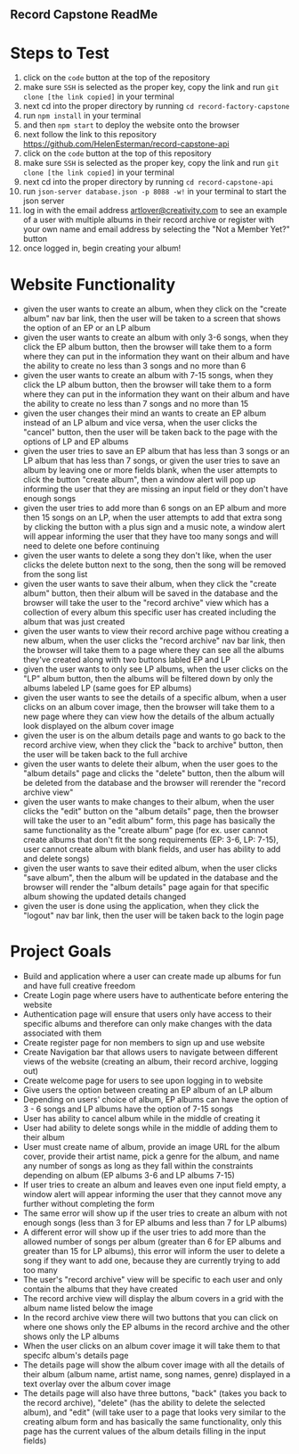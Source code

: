 ## Record Capstone ReadMe
# Steps to Test
  1. click on the `code` button at the top of the repository
  2. make sure `SSH` is selected as the proper key, copy the link and run `git clone [the link copied]` in your terminal
  3. next cd into the proper directory by running `cd record-factory-capstone`
  4. run `npm install` in your terminal
  5. and then `npm start` to deploy the website onto the browser
  6. next follow the link to this repository https://github.com/HelenEsterman/record-capstone-api
  7. click on the `code` button at the top of this repository
  8. make sure `SSH` is selected as the proper key, copy the link and run `git clone [the link copied]` in your terminal
  9. next cd into the proper directory by running `cd record-capstone-api`
  10. run `json-server database.json -p 8088 -w!` in your terminal to start the json server
  11. log in with the email address artlover@creativity.com to see an example of a user with multiple albums in their record archive or register with your own name and email address by selecting the "Not a Member Yet?" button
  12. once logged in, begin creating your album!
# Website Functionality
  - given the user wants to create an album, when they click on the "create album" nav bar link, then the user will be taken to a screen that shows the option of an EP or an LP album
  - given the user wants to create an album with only 3-6 songs, when they click the EP album button, then the browser will take them to a form where they can put in the information they want on their album and have the ability to create no less than 3 songs and no more than 6
  - given the user wants to create an album with 7-15 songs, when they click the LP album button, then the browser will take them to a form where they can put in the information they want on their album and have the ability to create no less than 7 songs and no more than 15
  - given the user changes their mind an wants to create an EP album instead of an LP album and vice versa, when the user clicks the "cancel" button, then the user will be taken back to the page with the options of LP and EP albums
  - given the user tries to save an EP album that has less than 3 songs or an LP album that has less than 7 songs, or given the user tries to save an album by leaving one or more fields blank, when the user attempts to click the button "create album", then a window alert will pop up informing the user that they are missing an input field or they don't have enough songs
  - given the user tries to add more than 6 songs on an EP album and more then 15 songs on an LP, when the user attempts to add that extra song by clicking the button with a plus sign and a music note, a window alert will appear informing the user that they have too many songs and will need to delete one before continuing
  - given the user wants to delete a song they don't like, when the user clicks the delete button next to the song, then the song will be removed from the song list
  - given the user wants to save their album, when they click the "create album" button, then their album will be saved in the database and the browser will take the user to the "record archive" view which has a collection of every album this specific user has created including the album that was just created
  - given the user wants to view their record archive page withou creating a new album, when the user clicks the "record archive" nav bar link, then the browser will take them to a page where they can see all the albums they've created along with two buttons labled EP and LP
  - given the user wants to only see LP albums, when the user clicks on the "LP" album button, then the albums will be filtered down by only the albums labeled LP (same goes for EP albums)
  - given the user wants to see the details of a specific album, when a user clicks on an album cover image, then the browser will take them to a new page where they can view how the details of the album actually look displayed on the album cover image
  - given the user is on the album details page and wants to go back to the record archive view, when they click the "back to archive" button, then the user will be taken back to the full archive
  - given the user wants to delete their album, when the user goes to the "album details" page and clicks the "delete" button, then the album will be deleted from the database and the browser will rerender the "record archive view"
  - given the user wants to make changes to their album, when the user clicks the "edit" button on the "album details" page, then the browser will take the user to an "edit album" form, this page has basically the same functionality as the "create album" page (for ex. user cannot create albums that don't fit the song requirements (EP: 3-6, LP: 7-15), user cannot create album with blank fields, and user has ability to add and delete songs)
  - given the user wants to save their edited album, when the user clicks "save album", then the album will be updated in the database and the browser will render the "album details" page again for that specific album showing the updated details changed
  - given the user is done using the application, when they click the "logout" nav bar link, then the user will be taken back to the login page
# Project Goals
  - Build and application where a user can create made up albums for fun and have full creative freedom
  - Create Login page where users have to authenticate before entering the website
  - Authentication page will ensure that users only have access to their specific albums and therefore can only make changes with the data associated with them
  - Create register page for non members to sign up and use website
  - Create Navigation bar that allows users to navigate between different views of the website (creating an album, their record archive, logging out)
  - Create welcome page for users to see upon logging in to website
  - Give users the option between creating an EP album of an LP album
  - Depending on users' choice of album, EP albums can have the option of 3 - 6 songs and LP albums have the option of 7-15 songs
  - User has ability to cancel album while in the middle of creating it
  - User had ability to delete songs while in the middle of adding them to their album
  - User must create name of album, provide an image URL for the album cover, provide their artist name, pick a genre for the album, and name any number of songs as long as they fall within the constraints       depending on album (EP albums 3-6 and LP albums 7-15)
  - If user tries to create an album and leaves even one input field empty, a window alert will appear informing the user that they cannot move any further without completing the form
  - The same error will show up if the user tries to create an album with not enough songs (less than 3 for EP albums and less than 7 for LP albums)
  - A different error will show up if the user tries to add more than the allowed number of songs per album (greater than 6 for EP albums and greater than 15 for LP albums), this error will inform the user to delete a song if they want to add one, because they are currently trying to add too many
  - The user's "record archive" view will be specific to each user and only contain the albums that they have created
  - The record archive view will display the album covers in a grid with the album name listed below the image
  - In the record archive view there will two buttons that you can click on where one shows only the EP albums in the record archive and the other shows only the LP albums
  - When the user clicks on an album cover image it will take them to that specifc album's details page
  - The details page will show the album cover image with all the details of their album (album name, artist name, song names, genre) displayed in a text overlay over the album cover image
  - The details page will also have three buttons, "back" (takes you back to the record archive), "delete" (has the ability to delete the selected album), and "edit" (will take user to a page that looks very similar to the creating album form and has basically the same functionality, only this page has the current values of the album details filling in the input fields)
